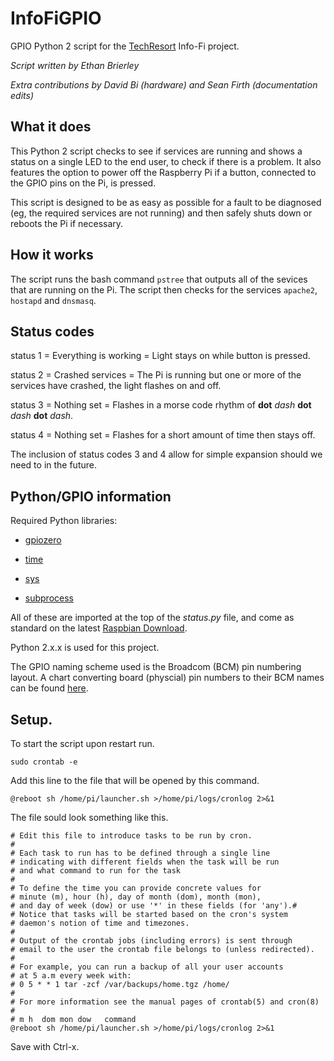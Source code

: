 # InfoFiGPIO

GPIO Python 2 script for the [TechResort](http://techresorteb.com/) Info-Fi project.

*Script written by Ethan Brierley*

*Extra contributions by David Bi (hardware) and Sean Firth (documentation edits)*

## What it does

This Python 2 script checks to see if services are running and shows a status on a single LED to the end user, to check if there is a problem. It also features the option to power off the Raspberry Pi if a button, connected to the GPIO pins on the Pi, is pressed.

This script is designed to be as easy as possible for a fault to be diagnosed (eg, the required services are not running) and then safely shuts down or reboots the Pi if necessary. 

## How it works

The script runs the bash command `pstree` that outputs all of the sevices that are running on the Pi. The script then checks for the services `apache2`, `hostapd` and `dnsmasq`.

## Status codes

status 1 = Everything is working = Light stays on while button is pressed.

status 2 = Crashed services = The Pi is running but one or more of the services have crashed, the light flashes on and off.

status 3 = Nothing set = Flashes in a morse code rhythm of **dot** *dash* **dot** *dash* **dot** *dash*.

status 4 = Nothing set = Flashes for a short amount of time then stays off.

The inclusion of status codes 3 and 4 allow for simple expansion should we need to in the future.

## Python/GPIO information

Required Python libraries:

* [gpiozero](https://gpiozero.readthedocs.io/en/stable/)

* [time](https://docs.python.org/2.7/library/time.html)

* [sys](https://docs.python.org/2/library/sys.html)

* [subprocess](https://docs.python.org/2/library/subprocess.html)

All of these are imported at the top of the *status.py* file, and come as standard on the latest [Raspbian Download](https://www.raspberrypi.org/downloads/).

Python 2.x.x is used for this project.

The GPIO naming scheme used is the Broadcom (BCM) pin numbering layout. A chart converting board (physcial) pin numbers to their BCM names can be found [here](https://i.imgur.com/TCTy4v9.png).

## Setup.

To start the script upon restart run.

```
sudo crontab -e
```

Add this line to the file that will be opened by this command.

```
@reboot sh /home/pi/launcher.sh >/home/pi/logs/cronlog 2>&1
```

The file sould look something like this.

```
# Edit this file to introduce tasks to be run by cron.
# 
# Each task to run has to be defined through a single line
# indicating with different fields when the task will be run
# and what command to run for the task
# 
# To define the time you can provide concrete values for
# minute (m), hour (h), day of month (dom), month (mon),
# and day of week (dow) or use '*' in these fields (for 'any').# 
# Notice that tasks will be started based on the cron's system
# daemon's notion of time and timezones.
# 
# Output of the crontab jobs (including errors) is sent through
# email to the user the crontab file belongs to (unless redirected).
# 
# For example, you can run a backup of all your user accounts
# at 5 a.m every week with:
# 0 5 * * 1 tar -zcf /var/backups/home.tgz /home/
# 
# For more information see the manual pages of crontab(5) and cron(8)
# 
# m h  dom mon dow   command
@reboot sh /home/pi/launcher.sh >/home/pi/logs/cronlog 2>&1
```

Save with Ctrl-x.

